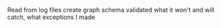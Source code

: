 Read from log files
create graph
schema validated 
what it won't and will catch, what exceptions I made

